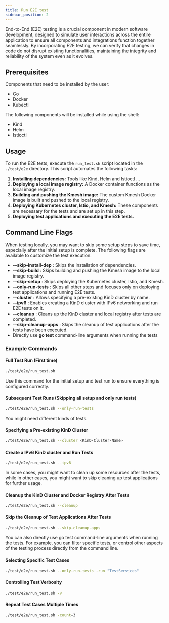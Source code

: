 ```yaml
---
title: Run E2E test
sidebar_position: 2
---
```


End-to-End (E2E) testing is a crucial component in modern software development, designed to simulate user interactions across the entire application to ensure all components and integrations function together seamlessly. By incorporating E2E testing, we can verify that changes in code do not disrupt existing functionalities, maintaining the integrity and reliability of the system even as it evolves.

## Prerequisites

Components that need to be installed by the user:

- Go
- Docker
- Kubectl

The following components will be installed while using the shell:

- Kind
- Helm
- Istioctl

## Usage

To run the E2E tests, execute the `run_test.sh` script located in the `./test/e2e` directory. This script automates the following tasks:

1. **Installing dependencies:** Tools like Kind, Helm and Istioctl ...
2. **Deploying a local image registry:** A Docker container functions as the local image registry.
3. **Building and pushing the Kmesh image:** The custom Kmesh Docker image is built and pushed to the local registry.
4. **Deploying Kubernetes cluster, Istio, and Kmesh:** These components are necessary for the tests and are set up in this step.
5. **Deploying test applications and executing the E2E tests.**

## Command Line Flags

When testing locally, you may want to skip some setup steps to save time, especially after the initial setup is complete. The following flags are available to customize the test execution:

- **--skip-install-dep** : Skips the installation of dependencies.
- **--skip-build** : Skips building and pushing the Kmesh image to the local image registry.
- **--skip-setup** : Skips deploying the Kubernetes cluster, Istio, and Kmesh.
- **--only-run-tests** : Skips all other steps and focuses only on deploying test applications and running E2E tests.
- **--cluster** : Allows specifying a pre-existing KinD cluster by name.
- **--ipv6** : Enables creating a KinD cluster with IPv6 networking and run E2E tests on it.
- **--cleanup** : Cleans up the KinD cluster and local registry after tests are completed.
- **--skip-cleanup-apps** : Skips the cleanup of test applications after the tests have been executed.
- Directly use **go test** command-line arguments when running the tests

### Example Commands

#### Full Test Run (First time)

```bash
./test/e2e/run_test.sh
```

Use this command for the initial setup and test run to ensure everything is configured correctly.

#### Subsequent Test Runs (Skipping all setup and only run tests)

```bash
./test/e2e/run_test.sh --only-run-tests
```

You might need different kinds of tests.

#### Specifying a Pre-existing KinD Cluster

```bash
./test/e2e/run_test.sh --cluster <KinD-Cluster-Name>
```

#### Create a IPv6 KinD cluster and Run Tests

```bash
./test/e2e/run_test.sh --ipv6
```

In some cases, you might want to clean up some resources after the tests, while in other cases, you might want to skip cleaning up test applications for further usage.

#### Cleanup the KinD Cluster and Docker Registry After Tests

```bash
./test/e2e/run_test.sh --cleanup
```

#### Skip the Cleanup of Test Applications After Tests

```bash
./test/e2e/run_test.sh --skip-cleanup-apps
```

You can also directly use go test command-line arguments when running the tests. For example, you can filter specific tests, or control other aspects of the testing process directly from the command line.

#### Selecting Specific Test Cases

```bash
./test/e2e/run_test.sh --only-run-tests -run "TestServices"
```

#### Controlling Test Verbosity

```bash
./test/e2e/run_test.sh -v
```

#### Repeat Test Cases Multiple Times

```bash
./test/e2e/run_test.sh -count=3
```
